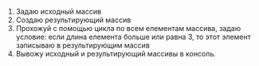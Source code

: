 1. Задаю исходный массив   
2. Создаю результирующий массив
3. Прохожуй с помощью цикла по всем елементам массива, задаю условие: если длина елемента больше или равна 3, то этот элемент записываю в результирующим массив 
4. Вывожу исходный и результирующий массивы в консоль.